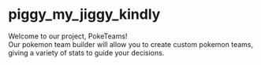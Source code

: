 # piggy_my_jiggy_kindly  
Welcome to our project, PokeTeams!  
Our pokemon team builder will allow you to create custom pokemon teams, giving a variety of stats to guide your decisions.  
